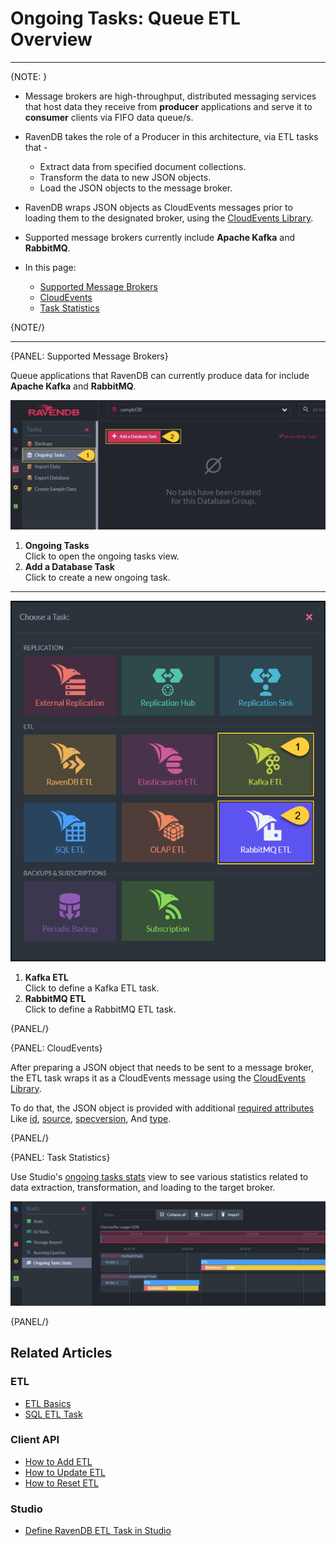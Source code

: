 ﻿# Ongoing Tasks: Queue ETL Overview
---

{NOTE: }

* Message brokers are high-throughput, distributed messaging services that 
  host data they receive from **producer** applications and serve it to 
  **consumer** clients via FIFO data queue/s. 
* RavenDB takes the role of a Producer in this architecture, via ETL tasks that -  
   * Extract data from specified document collections.  
   * Transform the data to new JSON objects.  
   * Load the JSON objects to the message broker.  
* RavenDB wraps JSON objects as CloudEvents messages prior to loading them 
  to the designated broker, using the [CloudEvents Library](https://cloudevents.io).  
* Supported message brokers currently include **Apache Kafka** and **RabbitMQ**.  

* In this page:  
   * [Supported Message Brokers](../../../../server/ongoing-tasks/etl/queue-etl/overview#supported-message-brokers)  
   * [CloudEvents](../../../../server/ongoing-tasks/etl/queue-etl/overview#cloudevents)  
   * [Task Statistics](../../../../server/ongoing-tasks/etl/queue-etl/overview#task-statistics)  

{NOTE/}

---

{PANEL: Supported Message Brokers}

Queue applications that RavenDB can currently produce data for include **Apache Kafka** and **RabbitMQ**.  

![Ongoing Tasks](images/overview_ongoing-tasks.png "Ongoing Tasks")

1. **Ongoing Tasks**  
   Click to open the ongoing tasks view.  
2. **Add a Database Task**  
   Click to create a new ongoing task.  

---

![Define ETL Task](images/overview_task-selection.png "Define ETL Task")

1. **Kafka ETL**  
   Click to define a Kafka ETL task.  
2. **RabbitMQ ETL**  
   Click to define a RabbitMQ ETL task.  

{PANEL/}

{PANEL: CloudEvents}

After preparing a JSON object that needs to be sent to a message broker, 
the ETL task wraps it as a CloudEvents message using the [CloudEvents Library](https://cloudevents.io).  

To do that, the JSON object is provided with additional 
[required attributes](https://github.com/cloudevents/spec/blob/main/cloudevents/spec.md#required-attributes) 
Like [id](https://github.com/cloudevents/spec/blob/main/cloudevents/spec.md#id),
[source](https://github.com/cloudevents/spec/blob/main/cloudevents/spec.md#source-1),
[specversion](https://github.com/cloudevents/spec/blob/main/cloudevents/spec.md#specversion), 
And [type](https://github.com/cloudevents/spec/blob/main/cloudevents/spec.md#type).  

{PANEL/}

{PANEL: Task Statistics}

Use Studio's [ongoing tasks stats](../../../../studio/database/stats/ongoing-tasks-stats/overview) view 
to see various statistics related to data extraction, transformation, and loading to the target broker.  

![Queue Brokers Stats](images/overview_stats.png "Ongoing Tasks")


{PANEL/}



## Related Articles

### ETL

- [ETL Basics](../../../../server/ongoing-tasks/etl/basics)
- [SQL ETL Task](../../../../server/ongoing-tasks/etl/sql)

### Client API

- [How to Add ETL](../../../../client-api/operations/maintenance/etl/add-etl)
- [How to Update ETL](../../../../client-api/operations/maintenance/etl/update-etl)
- [How to Reset ETL](../../../../client-api/operations/maintenance/etl/reset-etl)

### Studio

- [Define RavenDB ETL Task in Studio](../../../../studio/database/tasks/ongoing-tasks/ravendb-etl-task)
